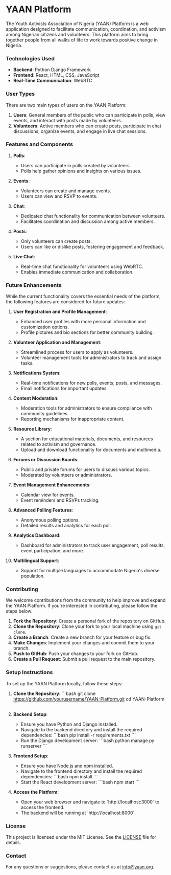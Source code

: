 
# YAAN Platform

The Youth Activists Association of Nigeria (YAAN) Platform is a web application designed to facilitate communication, coordination, and activism among Nigerian citizens and volunteers. This platform aims to bring together people from all walks of life to work towards positive change in Nigeria. 

### Technologies Used

- **Backend**: Python Django Framework
- **Frontend**: React, HTML, CSS, JavaScript
- **Real-Time Communication**: WebRTC

### User Types

There are two main types of users on the YAAN Platform:

1. **Users**: General members of the public who can participate in polls, view events, and interact with posts made by volunteers.
2. **Volunteers**: Active members who can create posts, participate in chat discussions, organize events, and engage in live chat sessions.

### Features and Components

1. **Polls**: 
    - Users can participate in polls created by volunteers.
    - Polls help gather opinions and insights on various issues.

2. **Events**: 
    - Volunteers can create and manage events.
    - Users can view and RSVP to events.

3. **Chat**:
    - Dedicated chat functionality for communication between volunteers.
    - Facilitates coordination and discussion among active members.

4. **Posts**:
    - Only volunteers can create posts.
    - Users can like or dislike posts, fostering engagement and feedback.

5. **Live Chat**:
    - Real-time chat functionality for volunteers using WebRTC.
    - Enables immediate communication and collaboration.

### Future Enhancements

While the current functionality covers the essential needs of the platform, the following features are considered for future updates:

1. **User Registration and Profile Management**:
    - Enhanced user profiles with more personal information and customization options.
    - Profile pictures and bio sections for better community building.

2. **Volunteer Application and Management**:
    - Streamlined process for users to apply as volunteers.
    - Volunteer management tools for administrators to track and assign tasks.

3. **Notifications System**:
    - Real-time notifications for new polls, events, posts, and messages.
    - Email notifications for important updates.

4. **Content Moderation**:
    - Moderation tools for administrators to ensure compliance with community guidelines.
    - Reporting mechanisms for inappropriate content.

5. **Resource Library**:
    - A section for educational materials, documents, and resources related to activism and governance.
    - Upload and download functionality for documents and multimedia.

6. **Forums or Discussion Boards**:
    - Public and private forums for users to discuss various topics.
    - Moderated by volunteers or administrators.

7. **Event Management Enhancements**:
    - Calendar view for events.
    - Event reminders and RSVPs tracking.

8. **Advanced Polling Features**:
    - Anonymous polling options.
    - Detailed results and analytics for each poll.

9. **Analytics Dashboard**:
    - Dashboard for administrators to track user engagement, poll results, event participation, and more.

10. **Multilingual Support**:
    - Support for multiple languages to accommodate Nigeria's diverse population.

### Contributing

We welcome contributions from the community to help improve and expand the YAAN Platform. If you're interested in contributing, please follow the steps below:

1. **Fork the Repository**: Create a personal fork of the repository on GitHub.
2. **Clone the Repository**: Clone your fork to your local machine using `git clone`.
3. **Create a Branch**: Create a new branch for your feature or bug fix.
4. **Make Changes**: Implement your changes and commit them to your branch.
5. **Push to GitHub**: Push your changes to your fork on GitHub.
6. **Create a Pull Request**: Submit a pull request to the main repository.

### Setup Instructions

To set up the YAAN Platform locally, follow these steps:

1. **Clone the Repository**: 
    \`\`\`bash
    git clone https://github.com/yourusername/YAAN-Platform.git
    cd YAAN-Platform
    \`\`\`

2. **Backend Setup**:
    - Ensure you have Python and Django installed.
    - Navigate to the backend directory and install the required dependencies:
        \`\`\`bash
        pip install -r requirements.txt
        \`\`\`
    - Run the Django development server:
        \`\`\`bash
        python manage.py runserver
        \`\`\`

3. **Frontend Setup**:
    - Ensure you have Node.js and npm installed.
    - Navigate to the frontend directory and install the required dependencies:
        \`\`\`bash
        npm install
        \`\`\`
    - Start the React development server:
        \`\`\`bash
        npm start
        \`\`\`

4. **Access the Platform**:
    - Open your web browser and navigate to \`http://localhost:3000\` to access the frontend.
    - The backend will be running at \`http://localhost:8000\`.

### License

This project is licensed under the MIT License. See the [LICENSE](LICENSE) file for details.

### Contact

For any questions or suggestions, please contact us at info@yaan.org.

